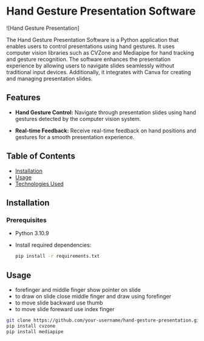 # Hand Gesture Presentation Software

![Hand Gesture Presentation]

The Hand Gesture Presentation Software is a Python application that enables users to control presentations using hand gestures. It uses computer vision libraries such as CVZone and Mediapipe for hand tracking and gesture recognition. The software enhances the presentation experience by allowing users to navigate slides seamlessly without traditional input devices. Additionally, it integrates with Canva for creating and managing presentation slides.

## Features

- **Hand Gesture Control:** Navigate through presentation slides using hand gestures detected by the computer vision system.

- **Real-time Feedback:** Receive real-time feedback on hand positions and gestures for a smooth presentation experience.

## Table of Contents

- [Installation](#installation)
- [Usage](#usage)
- [Technologies Used](#technologies-used)

## Installation

### Prerequisites

- Python 3.10.9 
- Install required dependencies:

  ```bash
  pip install -r requirements.txt
  
## Usage
- forefinger and middle finger show pointer on slide
- to draw on slide close middle finger and draw using forefinger
- to move slide backward use thumb
- to move slide foreward use index finger
```bash
git clone https://github.com/your-username/hand-gesture-presentation.git
pip install cvzone
pip install mediapipe








 
